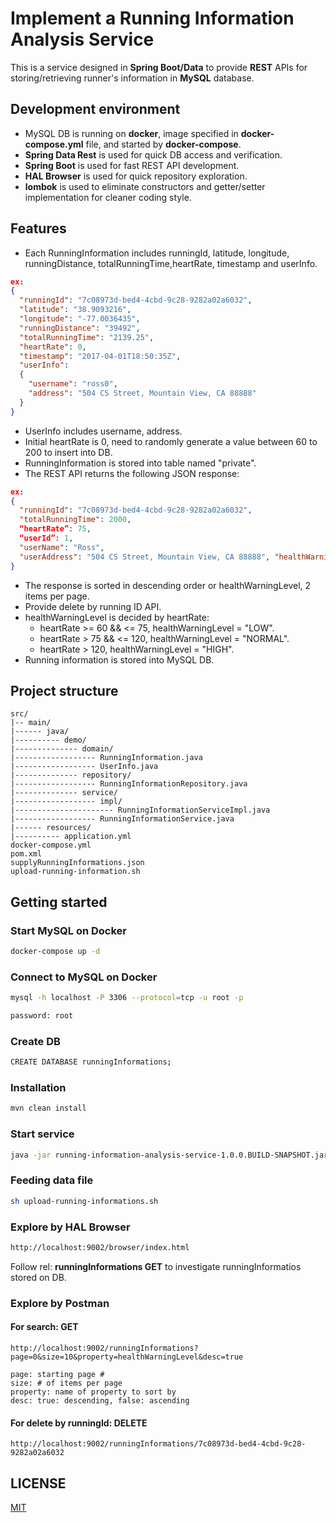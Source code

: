 # Implement a Running Information Analysis Service

This is a service designed in **Spring Boot/Data** to provide **REST** APIs for storing/retrieving runner's information in **MySQL** database.

## Development environment
- MySQL DB is running on **docker**, image specified in **docker-compose.yml** file, and started by **docker-compose**.
- **Spring Data Rest** is used for quick DB access and verification.
- **Spring Boot** is used for fast REST API development.
- **HAL Browser** is used for quick repository exploration.
- **lombok** is used to eliminate constructors and getter/setter implementation for cleaner coding style.

## Features
- Each RunningInformation includes runningId, latitude, longitude, runningDistance, totalRunningTime,heartRate, timestamp and userInfo.
```json
ex:
{
  "runningId": "7c08973d-bed4-4cbd-9c28-9282a02a6032", 
  "latitude": "38.9093216",
  "longitude": "-77.0036435",
  "runningDistance": "39492",
  "totalRunningTime": "2139.25",
  "heartRate": 0,
  "timestamp": "2017-04-01T18:50:35Z",
  "userInfo": 
  {
    "username": "ross0",
    "address": "504 CS Street, Mountain View, CA 88888" 
  }
}
```
- UserInfo includes username, address.
- Initial heartRate is 0, need to randomly generate a value between 60 to 200 to insert into DB.
- RunningInformation is stored into table named "private".
- The REST API returns the following JSON response:
```json
ex: 
{
  "runningId": "7c08973d-bed4-4cbd-9c28-9282a02a6032", 
  "totalRunningTime": 2000,
  “heartRate”: 75,
  “userId”: 1,
  "userName": "Ross",
  "userAddress": "504 CS Street, Mountain View, CA 88888", "healthWarningLevel": HIGH
}
```
- The response is sorted in descending order or healthWarningLevel, 2 items per page.
- Provide delete by running ID API.
- healthWarningLevel is decided by heartRate:
  - heartRate >= 60 && <= 75, healthWarningLevel = "LOW".
  - heartRate > 75 && <= 120, healthWarningLevel = "NORMAL".
  - heartRate > 120, healthWarningLevel = "HIGH".
- Running information is stored into MySQL DB.

## Project structure
```
src/
|-- main/
|------ java/
|---------- demo/
|-------------- domain/
|------------------ RunningInformation.java
|------------------ UserInfo.java
|-------------- repository/
|------------------ RunningInformationRepository.java
|-------------- service/
|------------------ impl/
|---------------------- RunningInformationServiceImpl.java
|------------------ RunningInformationService.java
|------ resources/
|---------- application.yml
docker-compose.yml
pom.xml
supplyRunningInformations.json
upload-running-information.sh
```
## Getting started

### Start MySQL on Docker
```bash
docker-compose up -d
```
### Connect to MySQL on Docker
```bash
mysql -h localhost -P 3306 --protocol=tcp -u root -p

password: root
```
### Create DB
```bash
CREATE DATABASE runningInformations;
```
### Installation
```bash
mvn clean install
```
### Start service
```bash
java -jar running-information-analysis-service-1.0.0.BUILD-SNAPSHOT.jar
```
### Feeding data file
```bash
sh upload-running-informations.sh
```
### Explore by HAL Browser
```bash
http://localhost:9002/browser/index.html
```
Follow rel: **runningInformations GET** to investigate runningInformatios stored on DB.
### Explore by Postman

#### For search: **GET**
```
http://localhost:9002/runningInformations?page=0&size=10&property=healthWarningLevel&desc=true

page: starting page #
size: # of items per page
property: name of property to sort by
desc: true: descending, false: ascending
```
#### For delete by runningId: **DELETE**
```
http://localhost:9002/runningInformations/7c08973d-bed4-4cbd-9c28-9282a02a6032
```
## LICENSE

[MIT](./License.txt)
